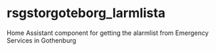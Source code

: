 # rsgstorgoteborg_larmlista
Home Assistant component for getting the alarmlist from Emergency Services in Gothenburg
